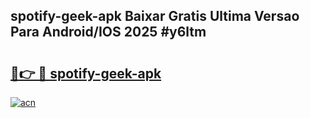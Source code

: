 ## spotify-geek-apk Baixar Gratis Ultima Versao Para Android/IOS 2025 #y6ltm

# <h2><a href="https://ainizakaria.my?title=spotify-geek-apk&ref=20M">🔗👉 🔴 spotify-geek-apk</a></h2>

[![acn](https://github.com/user-attachments/assets/0f9c940e-d8b0-45ae-aac7-cd30a18b3e1c)](https://ainizakaria.my?title=spotify-geek-apk&ref=20M)

